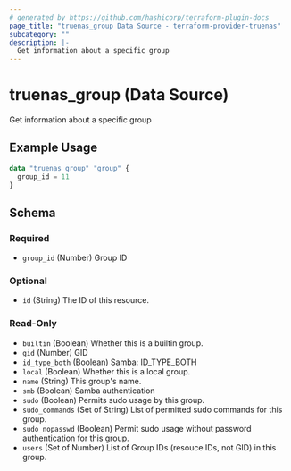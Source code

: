 ```yaml
---
# generated by https://github.com/hashicorp/terraform-plugin-docs
page_title: "truenas_group Data Source - terraform-provider-truenas"
subcategory: ""
description: |-
  Get information about a specific group
---
```


# truenas_group (Data Source)

Get information about a specific group

## Example Usage

```terraform
data "truenas_group" "group" {
  group_id = 11
}
```

<!-- schema generated by tfplugindocs -->
## Schema

### Required

- `group_id` (Number) Group ID

### Optional

- `id` (String) The ID of this resource.

### Read-Only

- `builtin` (Boolean) Whether this is a builtin group.
- `gid` (Number) GID
- `id_type_both` (Boolean) Samba: ID_TYPE_BOTH
- `local` (Boolean) Whether this is a local group.
- `name` (String) This group's name.
- `smb` (Boolean) Samba authentication
- `sudo` (Boolean) Permits sudo usage by this group.
- `sudo_commands` (Set of String) List of permitted sudo commands for this group.
- `sudo_nopasswd` (Boolean) Permit sudo usage without password authentication for this group.
- `users` (Set of Number) List of Group IDs (resouce IDs, not GID) in this group.


